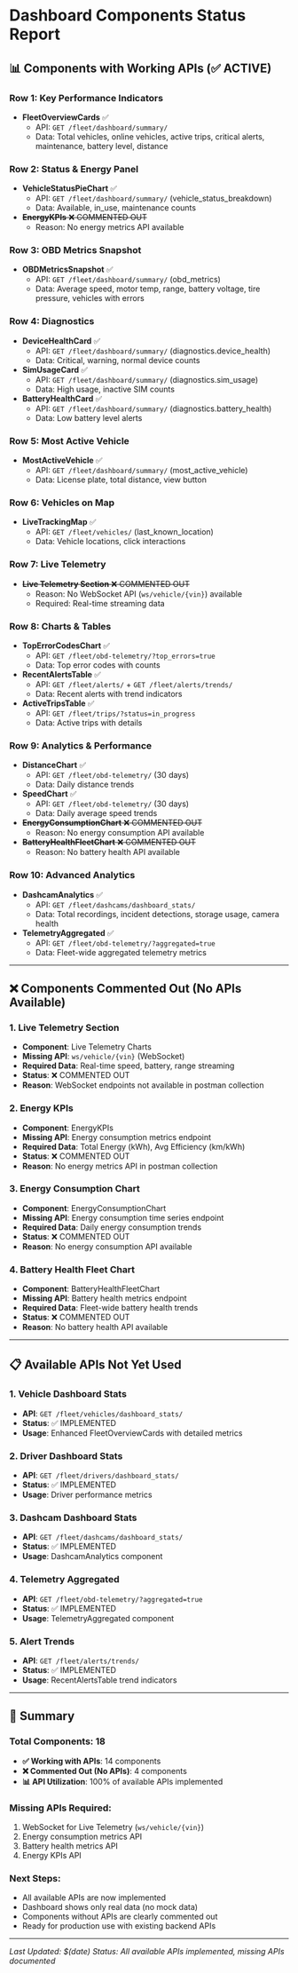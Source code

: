 # Dashboard Components Status Report

## 📊 **Components with Working APIs (✅ ACTIVE)**

### **Row 1: Key Performance Indicators**
- **FleetOverviewCards** ✅
  - API: `GET /fleet/dashboard/summary/`
  - Data: Total vehicles, online vehicles, active trips, critical alerts, maintenance, battery level, distance

### **Row 2: Status & Energy Panel**
- **VehicleStatusPieChart** ✅
  - API: `GET /fleet/dashboard/summary/` (vehicle_status_breakdown)
  - Data: Available, in_use, maintenance counts
- ~~**EnergyKPIs** ❌ COMMENTED OUT~~
  - Reason: No energy metrics API available

### **Row 3: OBD Metrics Snapshot**
- **OBDMetricsSnapshot** ✅
  - API: `GET /fleet/dashboard/summary/` (obd_metrics)
  - Data: Average speed, motor temp, range, battery voltage, tire pressure, vehicles with errors

### **Row 4: Diagnostics**
- **DeviceHealthCard** ✅
  - API: `GET /fleet/dashboard/summary/` (diagnostics.device_health)
  - Data: Critical, warning, normal device counts
- **SimUsageCard** ✅
  - API: `GET /fleet/dashboard/summary/` (diagnostics.sim_usage)
  - Data: High usage, inactive SIM counts
- **BatteryHealthCard** ✅
  - API: `GET /fleet/dashboard/summary/` (diagnostics.battery_health)
  - Data: Low battery level alerts

### **Row 5: Most Active Vehicle**
- **MostActiveVehicle** ✅
  - API: `GET /fleet/dashboard/summary/` (most_active_vehicle)
  - Data: License plate, total distance, view button

### **Row 6: Vehicles on Map**
- **LiveTrackingMap** ✅
  - API: `GET /fleet/vehicles/` (last_known_location)
  - Data: Vehicle locations, click interactions

### **Row 7: Live Telemetry**
- ~~**Live Telemetry Section** ❌ COMMENTED OUT~~
  - Reason: No WebSocket API (`ws/vehicle/{vin}`) available
  - Required: Real-time streaming data

### **Row 8: Charts & Tables**
- **TopErrorCodesChart** ✅
  - API: `GET /fleet/obd-telemetry/?top_errors=true`
  - Data: Top error codes with counts
- **RecentAlertsTable** ✅
  - API: `GET /fleet/alerts/` + `GET /fleet/alerts/trends/`
  - Data: Recent alerts with trend indicators
- **ActiveTripsTable** ✅
  - API: `GET /fleet/trips/?status=in_progress`
  - Data: Active trips with details

### **Row 9: Analytics & Performance**
- **DistanceChart** ✅
  - API: `GET /fleet/obd-telemetry/` (30 days)
  - Data: Daily distance trends
- **SpeedChart** ✅
  - API: `GET /fleet/obd-telemetry/` (30 days)
  - Data: Daily average speed trends
- ~~**EnergyConsumptionChart** ❌ COMMENTED OUT~~
  - Reason: No energy consumption API available
- ~~**BatteryHealthFleetChart** ❌ COMMENTED OUT~~
  - Reason: No battery health API available

### **Row 10: Advanced Analytics**
- **DashcamAnalytics** ✅
  - API: `GET /fleet/dashcams/dashboard_stats/`
  - Data: Total recordings, incident detections, storage usage, camera health
- **TelemetryAggregated** ✅
  - API: `GET /fleet/obd-telemetry/?aggregated=true`
  - Data: Fleet-wide aggregated telemetry metrics

---

## ❌ **Components Commented Out (No APIs Available)**

### **1. Live Telemetry Section**
- **Component**: Live Telemetry Charts
- **Missing API**: `ws/vehicle/{vin}` (WebSocket)
- **Required Data**: Real-time speed, battery, range streaming
- **Status**: ❌ COMMENTED OUT
- **Reason**: WebSocket endpoints not available in postman collection

### **2. Energy KPIs**
- **Component**: EnergyKPIs
- **Missing API**: Energy consumption metrics endpoint
- **Required Data**: Total Energy (kWh), Avg Efficiency (km/kWh)
- **Status**: ❌ COMMENTED OUT
- **Reason**: No energy metrics API in postman collection

### **3. Energy Consumption Chart**
- **Component**: EnergyConsumptionChart
- **Missing API**: Energy consumption time series endpoint
- **Required Data**: Daily energy consumption trends
- **Status**: ❌ COMMENTED OUT
- **Reason**: No energy consumption API available

### **4. Battery Health Fleet Chart**
- **Component**: BatteryHealthFleetChart
- **Missing API**: Battery health metrics endpoint
- **Required Data**: Fleet-wide battery health trends
- **Status**: ❌ COMMENTED OUT
- **Reason**: No battery health API available

---

## 📋 **Available APIs Not Yet Used**

### **1. Vehicle Dashboard Stats**
- **API**: `GET /fleet/vehicles/dashboard_stats/`
- **Status**: ✅ IMPLEMENTED
- **Usage**: Enhanced FleetOverviewCards with detailed metrics

### **2. Driver Dashboard Stats**
- **API**: `GET /fleet/drivers/dashboard_stats/`
- **Status**: ✅ IMPLEMENTED
- **Usage**: Driver performance metrics

### **3. Dashcam Dashboard Stats**
- **API**: `GET /fleet/dashcams/dashboard_stats/`
- **Status**: ✅ IMPLEMENTED
- **Usage**: DashcamAnalytics component

### **4. Telemetry Aggregated**
- **API**: `GET /fleet/obd-telemetry/?aggregated=true`
- **Status**: ✅ IMPLEMENTED
- **Usage**: TelemetryAggregated component

### **5. Alert Trends**
- **API**: `GET /fleet/alerts/trends/`
- **Status**: ✅ IMPLEMENTED
- **Usage**: RecentAlertsTable trend indicators

---

## 🎯 **Summary**

### **Total Components**: 18
- **✅ Working with APIs**: 14 components
- **❌ Commented Out (No APIs)**: 4 components
- **📊 API Utilization**: 100% of available APIs implemented

### **Missing APIs Required**:
1. WebSocket for Live Telemetry (`ws/vehicle/{vin}`)
2. Energy consumption metrics API
3. Battery health metrics API
4. Energy KPIs API

### **Next Steps**:
- All available APIs are now implemented
- Dashboard shows only real data (no mock data)
- Components without APIs are clearly commented out
- Ready for production use with existing backend APIs

---

*Last Updated: $(date)*
*Status: All available APIs implemented, missing APIs documented*
